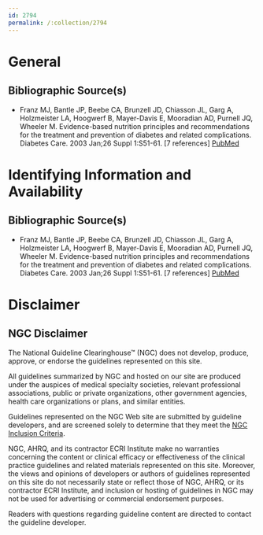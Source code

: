 ```yaml
---
id: 2794
permalink: /:collection/2794
---
```


# General

## Bibliographic Source(s)

- Franz MJ, Bantle JP, Beebe CA, Brunzell JD, Chiasson JL, Garg A, Holzmeister LA, Hoogwerf B, Mayer-Davis E, Mooradian AD, Purnell JQ, Wheeler M. Evidence-based nutrition principles and recommendations for the treatment and prevention of diabetes and related complications. Diabetes Care. 2003 Jan;26 Suppl 1:S51-61. [7 references] [ PubMed ](http://www.ncbi.nlm.nih.gov/entrez/query.fcgi?cmd=Retrieve&db=pubmed&dopt=Abstract&list_uids=12502619)

# Identifying Information and Availability

## Bibliographic Source(s)

- Franz MJ, Bantle JP, Beebe CA, Brunzell JD, Chiasson JL, Garg A, Holzmeister LA, Hoogwerf B, Mayer-Davis E, Mooradian AD, Purnell JQ, Wheeler M. Evidence-based nutrition principles and recommendations for the treatment and prevention of diabetes and related complications. Diabetes Care. 2003 Jan;26 Suppl 1:S51-61. [7 references] [ PubMed ](http://www.ncbi.nlm.nih.gov/entrez/query.fcgi?cmd=Retrieve&db=pubmed&dopt=Abstract&list_uids=12502619)

# Disclaimer

## NGC Disclaimer

The National Guideline Clearinghouse™ (NGC) does not develop, produce, approve, or endorse the guidelines represented on this site.

All guidelines summarized by NGC and hosted on our site are produced under the auspices of medical specialty societies, relevant professional associations, public or private organizations, other government agencies, health care organizations or plans, and similar entities.

Guidelines represented on the NGC Web site are submitted by guideline developers, and are screened solely to determine that they meet the [NGC Inclusion Criteria](/help-and-about/summaries/inclusion-criteria).

NGC, AHRQ, and its contractor ECRI Institute make no warranties concerning the content or clinical efficacy or effectiveness of the clinical practice guidelines and related materials represented on this site. Moreover, the views and opinions of developers or authors of guidelines represented on this site do not necessarily state or reflect those of NGC, AHRQ, or its contractor ECRI Institute, and inclusion or hosting of guidelines in NGC may not be used for advertising or commercial endorsement purposes.

Readers with questions regarding guideline content are directed to contact the guideline developer.

